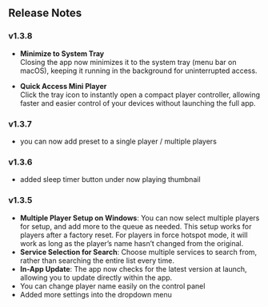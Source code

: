 ## Release Notes

### v1.3.8
- **Minimize to System Tray**  
  Closing the app now minimizes it to the system tray (menu bar on macOS), keeping it running in the background for uninterrupted access.  

- **Quick Access Mini Player**  
  Click the tray icon to instantly open a compact player controller, allowing faster and easier control of your devices without launching the full app.  

### v1.3.7
- you can now add preset to a single player / multiple players

### v1.3.6
- added sleep timer button under now playing thumbnail

### v1.3.5
- **Multiple Player Setup on Windows**: You can now select multiple players for setup, and add more to the queue as needed. This setup works for players after a factory reset. For players in force hotspot mode, it will work as long as the player’s name hasn’t changed from the original.
- **Service Selection for Search**: Choose multiple services to search from, rather than searching the entire list every time.
- **In-App Update**: The app now checks for the latest version at launch, allowing you to update directly within the app.
- You can change player name easily on the control panel
- Added more settings into the dropdown menu
